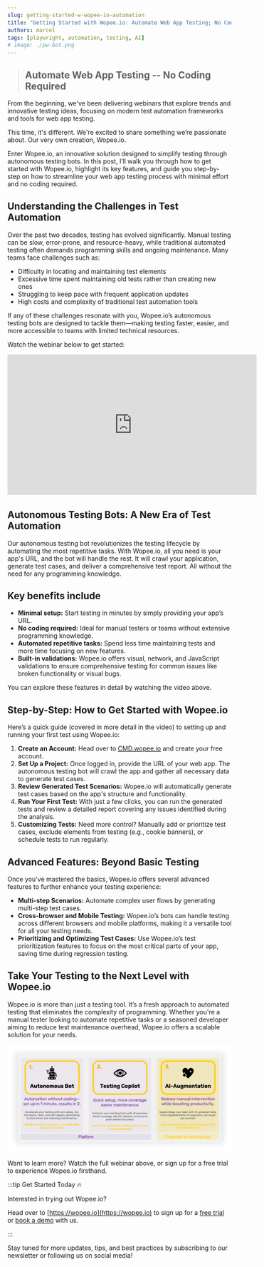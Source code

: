 ```yaml
---
slug: getting-started-w-wopee-io-automation
title: "Getting Started with Wopee.io: Automate Web App Testing; No Coding Required"
authors: marcel
tags: [playwright, automation, testing, AI]
# image: ./pw-bot.png
---
```


> ## Automate Web App Testing -- No Coding Required

From the beginning, we've been delivering webinars that explore trends and innovative testing ideas, focusing on modern test automation frameworks and tools for web app testing.

This time, it's different. We're excited to share something we’re passionate about. Our very own creation, Wopee.io.

Enter Wopee.io, an innovative solution designed to simplify testing through autonomous testing bots. In this post, I’ll walk you through how to get started with Wopee.io, highlight its key features, and guide you step-by-step on how to streamline your web app testing process with minimal effort and no coding required.

<!--truncate-->

## Understanding the Challenges in Test Automation

Over the past two decades, testing has evolved significantly. Manual testing can be slow, error-prone, and resource-heavy, while traditional automated testing often demands programming skills and ongoing maintenance. Many teams face challenges such as:

- Difficulty in locating and maintaining test elements
- Excessive time spent maintaining old tests rather than creating new ones
- Struggling to keep pace with frequent application updates
- High costs and complexity of traditional test automation tools

If any of these challenges resonate with you, Wopee.io’s autonomous testing bots are designed to tackle them—making testing faster, easier, and more accessible to teams with limited technical resources.

Watch the webinar below to get started:

<div style={{ display: 'flex', justifyContent: 'center' }}>
<iframe width="560" height="315" src="https://www.youtube.com/embed/b7J0AEufAM0?si=FeWOQp3At9Y5YjCS" title="Getting Started with Wopee.io: Automate Web App Testing with No Coding Required" frameborder="0" allow="accelerometer; autoplay; clipboard-write; encrypted-media; gyroscope; picture-in-picture; web-share" referrerpolicy="strict-origin-when-cross-origin" allowfullscreen></iframe>
</div>

## Autonomous Testing Bots: A New Era of Test Automation

Our autonomous testing bot revolutionizes the testing lifecycle by automating the most repetitive tasks. With Wopee.io, all you need is your app's URL, and the bot will handle the rest. It will crawl your application, generate test cases, and deliver a comprehensive test report. All without the need for any programming knowledge.

## Key benefits include

- **Minimal setup:** Start testing in minutes by simply providing your app’s URL.
- **No coding required:** Ideal for manual testers or teams without extensive programming knowledge.
- **Automated repetitive tasks:** Spend less time maintaining tests and more time focusing on new features.
- **Built-in validations:** Wopee.io offers visual, network, and JavaScript validations to ensure comprehensive testing for common issues like broken functionality or visual bugs.

You can explore these features in detail by watching the video above.

## Step-by-Step: How to Get Started with Wopee.io

Here’s a quick guide (covered in more detail in the video) to setting up and running your first test using Wopee.io:

1. **Create an Account:** Head over to [CMD.wopee.io](https://cmd.wopee.io/) and create your free account.
2. **Set Up a Project:** Once logged in, provide the URL of your web app. The autonomous testing bot will crawl the app and gather all necessary data to generate test cases.
3. **Review Generated Test Scenarios:** Wopee.io will automatically generate test cases based on the app's structure and functionality.
4. **Run Your First Test:** With just a few clicks, you can run the generated tests and review a detailed report covering any issues identified during the analysis.
5. **Customizing Tests:** Need more control? Manually add or prioritize test cases, exclude elements from testing (e.g., cookie banners), or schedule tests to run regularly.

## Advanced Features: Beyond Basic Testing

Once you've mastered the basics, Wopee.io offers several advanced features to further enhance your testing experience:

- **Multi-step Scenarios:** Automate complex user flows by generating multi-step test cases.
- **Cross-browser and Mobile Testing:** Wopee.io’s bots can handle testing across different browsers and mobile platforms, making it a versatile tool for all your testing needs.
- **Prioritizing and Optimizing Test Cases:** Use Wopee.io’s test prioritization features to focus on the most critical parts of your app, saving time during regression testing.

## Take Your Testing to the Next Level with Wopee.io

Wopee.io is more than just a testing tool. It’s a fresh approach to automated testing that eliminates the complexity of programming. Whether you're a manual tester looking to automate repetitive tasks or a seasoned developer aiming to reduce test maintenance overhead, Wopee.io offers a scalable solution for your needs.

![Wopee.io](./wopee-io-3-pillars.png)

Want to learn more? Watch the full webinar above, or sign up for a free trial to experience Wopee.io firsthand.

:::tip Get Started Today 🔥

Interested in trying out Wopee.io?

Head over to [https://wopee.io](https://wopee.io) to sign up for a [free trial](https://cmd.wopee.io) or [book a demo](https://wopee.io/book-demo) with us.

:::

Stay tuned for more updates, tips, and best practices by subscribing to our newsletter or following us on social media!
